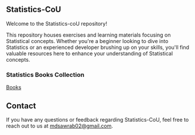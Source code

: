 ## Statistics-CoU
Welcome to the Statistics-coU repository!

This repository houses exercises and learning materials focusing on Statistical concepts. Whether you're a beginner looking to dive into Statistics or an experienced developer brushing up on your skills, you'll find valuable resources here to enhance your understanding of Statistical concepts.

### Statistics Books Collection

[Books](https://github.com/md-sawrab/Statistics-Book-Collections)

## Contact
If you have any questions or feedback regarding Statistics-CoU, feel free to reach out to us at  mdsawrab02@gmail.com.

